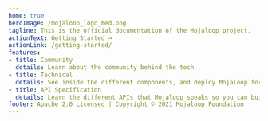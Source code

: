 ```yaml
---
home: true
heroImage: /mojaloop_logo_med.png
tagline: This is the official documentation of the Mojaloop project.
actionText: Getting Started →
actionLink: /getting-started/
features:
- title: Community
  details: Learn about the community behind the tech
- title: Technical
  details: See inside the different components, and deploy Mojaloop for yourself!
- title: API Specification
  details: Learn the different APIs that Mojaloop speaks so you can build your integration
footer: Apache 2.0 Licensed | Copyright © 2021 Mojaloop Foundation
---
```

